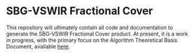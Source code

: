 # SBG-VSWIR Fractional Cover

This repository will ultimately contain all code and documentation to generate the SBG-VSWIR Fractional Cover product. At present, it is a work in progress, with the primary focus on the Algorithm Theoretical Basis Document, available [here](docs/ATBD.md).